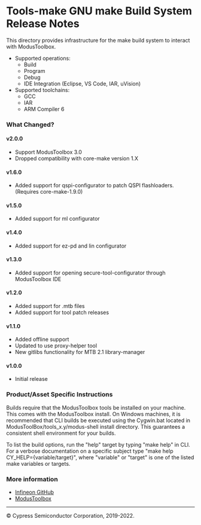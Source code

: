 # Tools-make GNU make Build System Release Notes
This directory provides infrastructure for the make build system to interact with ModusToolbox.

* Supported operations:
    * Build
    * Program
    * Debug
    * IDE Integration (Eclipse, VS Code, IAR, uVision)
* Supported toolchains:
    * GCC
    * IAR
    * ARM Compiler 6

### What Changed?
#### v2.0.0
* Support ModusToolbox 3.0
* Dropped compatibility with core-make version 1.X

#### v1.6.0
* Added support for qspi-configurator to patch QSPI flashloaders. (Requires core-make-1.9.0)

#### v1.5.0
* Added support for ml configurator

#### v1.4.0
* Added support for ez-pd and lin configurator

#### v1.3.0
* Added support for opening secure-tool-configurator through ModusToolbox IDE

#### v1.2.0
* Added support for .mtb files
* Added support for tool patch releases

#### v1.1.0
* Added offline support
* Updated to use proxy-helper tool
* New gitlibs functionality for MTB 2.1 library-manager

#### v1.0.0
* Initial release

### Product/Asset Specific Instructions
Builds require that the ModusToolbox tools be installed on your machine. This comes with the ModusToolbox install. On Windows machines, it is recommended that CLI builds be executed using the Cygwin.bat located in ModusToolBox/tools\_x.y/modus-shell install directory. This guarantees a consistent shell environment for your builds.

To list the build options, run the "help" target by typing "make help" in CLI. For a verbose documentation on a specific subject type "make help CY\_HELP={variable/target}", where "variable" or "target" is one of the listed make variables or targets.

### More information
* [Infineon GitHub](https://github.com/Infineon)
* [ModusToolbox](https://www.infineon.com/cms/en/design-support/tools/sdk/modustoolbox-software)

---
© Cypress Semiconductor Corporation, 2019-2022.

